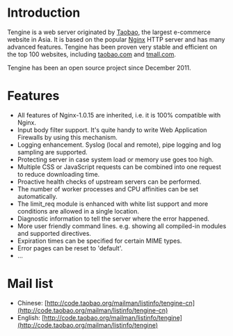 
Introduction
============

Tengine is a web server originated by [Taobao](http://en.wikipedia.org/wiki/Taobao), the largest e-commerce website in Asia. It is based on the popular [Nginx](http://nginx.org) HTTP server and has many advanced features. Tengine has been proven very stable and efficient on the top 100 websites, including [taobao.com](http://www.taobao.com) and [tmall.com](http://www.tmall.com).

Tengine has been an open source project since December 2011.

Features
========

* All features of Nginx-1.0.15 are inherited, i.e. it is 100% compatible with Nginx.
* Input body filter support. It's quite handy to write Web Application Firewalls by using this mechanism.
* Logging enhancement. Syslog (local and remote), pipe logging and log sampling are supported.
* Protecting server in case system load or memory use goes too high.
* Multiple CSS or JavaScript requests can be combined into one request to reduce downloading time.
* Proactive health checks of upstream servers can be performed.
* The number of worker processes and CPU affinities can be set automatically.
* The limit_req module is enhanced with white list support and more conditions are allowed in a single location.
* Diagnostic information to tell the server where the error happened.
* More user friendly command lines. e.g. showing all compiled-in modules and supported directives.
* Expiration times can be specified for certain MIME types.
* Error pages can be reset to 'default'.
* ...

Mail list
=========

* Chinese: [http://code.taobao.org/mailman/listinfo/tengine-cn](http://code.taobao.org/mailman/listinfo/tengine-cn)
* English: [http://code.taobao.org/mailman/listinfo/tengine](http://code.taobao.org/mailman/listinfo/tengine)
